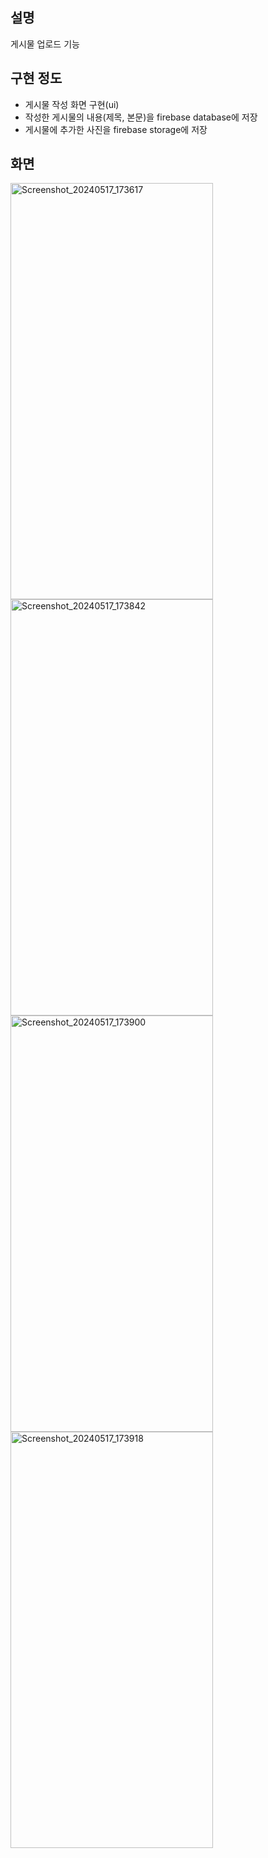 ## 설명

 게시물 업로드 기능

## 구현 정도

* 게시물 작성 화면 구현(ui)
* 작성한 게시물의 내용(제목, 본문)을 firebase database에 저장
* 게시물에 추가한 사진을 firebase storage에 저장

## 화면

<img width="324" height="666" alt="Screenshot_20240517_173617" src="https://github.com/kookmin-sw/capstone-2024-44/assets/66217782/931050ed-c5ac-47ee-8ba9-18ac21248379.png">
<img width="324" height="666" alt="Screenshot_20240517_173842" src="https://github.com/kookmin-sw/capstone-2024-44/assets/66217782/54c31f5b-6948-4576-88d6-570f8c56b61b.png">
<img width="324" height="666" alt="Screenshot_20240517_173900" src="https://github.com/kookmin-sw/capstone-2024-44/assets/66217782/2a7b8c8f-bb89-47ae-8a5b-75f363d1e667.png">
<img width="324" height="666" alt="Screenshot_20240517_173918" src="https://github.com/kookmin-sw/capstone-2024-44/assets/66217782/240c5dea-f4b6-48cc-b04b-db9dfcb896b8.png">
